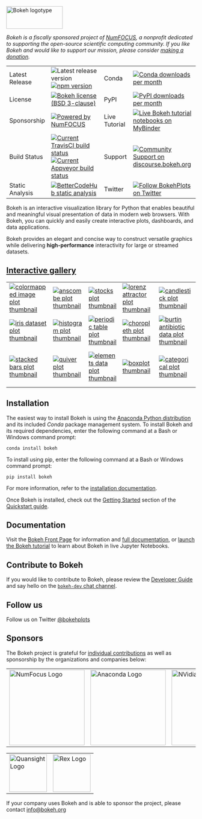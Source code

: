 <a href="https://bokeh.org">
  <img src="https://static.bokeh.org/logos/logotype.svg" height="60" width="150" alt="Bokeh logotype" />
</a>

*Bokeh is a fiscally sponsored project of [NumFOCUS](https://numfocus.org), a nonprofit dedicated to supporting the open-source scientific computing community. If you like Bokeh and would like to support our mission, please consider [making a donation](https://numfocus.org/donate-to-bokeh).*

<table>
<tr>
  <td>Latest Release</td>
  <td>
    <img src="https://badge.fury.io/gh/bokeh%2Fbokeh.svg" alt="Latest release version" />
    <a href="https://badge.fury.io/js/bokehjs">
      <img src="https://badge.fury.io/js/bokehjs.svg" alt="npm version">
    </a>
  </td>

  <td>Conda</td>
  <td>
    <a href="https://docs.bokeh.org/en/latest/docs/installation.html">
    <img src="https://pyviz.org/_static/cache/bokeh_conda_downloads_badge.svg"
         alt="Conda downloads per month" />
    </a>
  </td>
</tr>

<tr>
  <td>License</td>
  <td>
    <a href="https://github.com/bokeh/bokeh/blob/master/LICENSE.txt">
    <img src="https://img.shields.io/github/license/bokeh/bokeh.svg"
         alt="Bokeh license (BSD 3-clause)" />
    </a>
  </td>

  <td>PyPI</td>
  <td>
    <a href="https://docs.bokeh.org/en/latest/docs/installation.html">
    <img src="https://img.shields.io/pypi/dm/bokeh.svg"
         alt="PyPI downloads per month" />
    </a>
  </td>
</tr>

<tr>
  <td>Sponsorship</td>
  <td>
    <a href="http://numfocus.org">
    <img src="https://img.shields.io/badge/powered%20by-NumFOCUS-black.svg?style=flat&colorA=5B5B5B&colorB=007D8A"
         alt="Powered by NumFOCUS" />
    </a>
  </td>

  <td>Live Tutorial</td>
  <td>
    <a href="https://mybinder.org/v2/gh/bokeh/bokeh-notebooks/master?filepath=tutorial%2F00%20-%20Introduction%20and%20Setup.ipynb">
    <img src="https://mybinder.org/badge.svg"
         alt="Live Bokeh tutorial notebooks on MyBinder" />
    </a>
  </td>
</tr>

<tr>
  <td>Build Status</td>
  <td>
    <a href="https://travis-ci.org/bokeh/bokeh">
    <img src="https://travis-ci.org/bokeh/bokeh.svg?branch=master"
         alt="Current TravisCI build status" />
    </a>
    <a href="https://ci.appveyor.com/project/bokeh-integrations/bokeh">
    <img src="https://ci.appveyor.com/api/projects/status/u4idf25dhp219mho?svg=true"
         alt="Current Appveyor build status" />
    </a>
  </td>

  <td>Support</td>
  <td>
    <a href="https://discourse.bokeh.org">
    <img src="https://img.shields.io/discourse/https/discourse.bokeh.org/posts.svg"
         alt="Community Support on discourse.bokeh.org" />
    </a>
  </td>
</tr>

<tr>
  <td>Static Analysis</td>
  <td>
    <a href="https://bettercodehub.com/edge/badge/bokeh/bokeh?branch=master">
    <img src="https://bettercodehub.com/edge/badge/bokeh/bokeh?branch=master"
         alt="BetterCodeHub static analysis" >
    </a>
  </td>

  <td>Twitter</td>
  <td>
    <a href="https://twitter.com/BokehPlots">
    <img src="https://img.shields.io/twitter/follow/bokehplots.svg?style=social&label=Follow"
         alt="Follow BokehPlots on Twitter" />
    </a>
  </td>
</tr>

</table>

Bokeh is an interactive visualization library for Python that enables beautiful
and meaningful visual presentation of data in modern web browsers. With Bokeh,
you can quickly and easily create interactive plots, dashboards, and data
applications.

Bokeh provides an elegant and concise way to construct versatile graphics while
delivering **high-performance** interactivity for large or streamed datasets.

[Interactive gallery](https://docs.bokeh.org/en/latest/docs/gallery.html)
---------------------------------------------------------------------------

<p>
<table cellspacing="10">
<tr>

  <td>
  <a href="https://docs.bokeh.org/en/latest/docs/gallery/image.html">
  <img alt="colormapped image plot thumbnail" src="https://docs.bokeh.org/en/latest/_images/image_t.png" />
  </a>
  </td>

  <td>
  <a href="https://docs.bokeh.org/en/latest/docs/gallery/anscombe.html">
  <img alt="anscombe plot thumbnail" src="https://docs.bokeh.org/en/latest/_images/anscombe_t.png" />
  </a>
  </td>

  <td>
  <a href="https://docs.bokeh.org/en/latest/docs/gallery/stocks.html">
  <img alt="stocks plot thumbnail" src="https://docs.bokeh.org/en/latest/_images/stocks_t.png" />
  </a>
  </td>

  <td>
  <a href="https://docs.bokeh.org/en/latest/docs/gallery/lorenz.html">
  <img alt="lorenz attractor plot thumbnail" src="https://docs.bokeh.org/en/latest/_images/lorenz_t.png" />
  </a>
  </td>

  <td>
  <a href="https://docs.bokeh.org/en/latest/docs/gallery/candlestick.html">
  <img alt="candlestick plot thumbnail" src="https://docs.bokeh.org/en/latest/_images/candlestick_t.png" />
  </a>
  </td>

  <td>
  <a href="https://docs.bokeh.org/en/latest/docs/gallery/color_scatter.html">
  <img alt="scatter plot thumbnail" src="https://docs.bokeh.org/en/latest/_images/scatter_t.png" />
  </a>
  </td>

  <td>
  <a href="https://docs.bokeh.org/en/latest/docs/gallery/iris_splom.html">
  <img alt="SPLOM plot thumbnail" src="https://docs.bokeh.org/en/latest/_images/splom_t.png" />
  </a>
  </td>

</tr>
<tr>

  <td>
  <a href="https://docs.bokeh.org/en/latest/docs/gallery/iris.html">
  <img alt="iris dataset plot thumbnail" src="https://docs.bokeh.org/en/latest/_images/iris_t.png" />
  </a>
  </td>

  <td>
  <a href="https://docs.bokeh.org/en/latest/docs/gallery/histogram.html">
  <img alt="histogram plot thumbnail" src="https://docs.bokeh.org/en/latest/_images/histogram_t.png" />
  </a>
  </td>

  <td>
  <a href="https://docs.bokeh.org/en/latest/docs/gallery/periodic.html">
  <img alt="periodic table plot thumbnail" src="https://docs.bokeh.org/en/latest/_images/periodic_t.png" />
  </a>
  </td>

  <td>
  <a href="https://docs.bokeh.org/en/latest/docs/gallery/texas.html">
  <img alt="choropleth plot thumbnail" src="https://docs.bokeh.org/en/latest/_images/choropleth_t.png" />
  </a>
  </td>

  <td>
  <a href="https://docs.bokeh.org/en/latest/docs/gallery/burtin.html">
  <img alt="burtin antibiotic data plot thumbnail" src="https://docs.bokeh.org/en/latest/_images/burtin_t.png" />
  </a>
  </td>

  <td>
  <a href="https://docs.bokeh.org/en/latest/docs/gallery/streamline.html">
  <img alt="streamline plot thumbnail" src="https://docs.bokeh.org/en/latest/_images/streamline_t.png" />
  </a>
  </td>

  <td>
  <a href="https://docs.bokeh.org/en/latest/docs/gallery/image_rgba.html">
  <img alt="RGBA image plot thumbnail" src="https://docs.bokeh.org/en/latest/_images/image_rgba_t.png" />
  </a>
  </td>

</tr>
<tr>

  <td>
  <a href="https://docs.bokeh.org/en/latest/docs/gallery/brewer.html">
  <img alt="stacked bars plot thumbnail" src="https://docs.bokeh.org/en/latest/_images/stacked_t.png" />
  </a>
  </td>

  <td>
  <a href="https://docs.bokeh.org/en/latest/docs/gallery/quiver.html">
  <img alt="quiver plot thumbnail" src="https://docs.bokeh.org/en/latest/_images/quiver_t.png" />
  </a>
  </td>

  <td>
  <a href="https://docs.bokeh.org/en/latest/docs/gallery/elements.html">
  <img alt="elements data plot thumbnail" src="https://docs.bokeh.org/en/latest/_images/elements_t.png" />
  </a>
  </td>

  <td>
  <a href="https://docs.bokeh.org/en/latest/docs/gallery/boxplot.html">
  <img alt="boxplot thumbnail" src="https://docs.bokeh.org/en/latest/_images/boxplot_t.png" />
  </a>
  </td>

  <td>
  <a href="https://docs.bokeh.org/en/latest/docs/gallery/categorical.html">
  <img alt="categorical plot thumbnail" src="https://docs.bokeh.org/en/latest/_images/categorical_t.png" />
  </a>
  </td>

  <td>
  <a href="https://docs.bokeh.org/en/latest/docs/gallery/unemployment.html">
  <img alt="unemployment data plot thumbnail" src="https://docs.bokeh.org/en/latest/_images/unemployment_t.png" />
  </a>
  </td>

  <td>
  <a href="https://docs.bokeh.org/en/latest/docs/gallery/les_mis.html">
  <img alt="Les Mis co-occurrence plot thumbnail" src="https://docs.bokeh.org/en/latest/_images/les_mis_t.png" />
  </a>
  </td>

</tr>
</table>
</p>

Installation
------------
The easiest way to install Bokeh is using the [Anaconda Python distribution](https://www.anaconda.com/what-is-anaconda/) and its included *Conda* package management system. To install Bokeh and its required dependencies, enter the following command at a Bash or Windows command prompt:

```
conda install bokeh
```

To install using pip, enter the following command at a Bash or Windows command prompt:
```
pip install bokeh
```
For more information, refer to the [installation documentation](https://docs.bokeh.org/en/latest/docs/user_guide/quickstart.html#quick-installation).

Once Bokeh is installed, check out the [Getting Started](https://docs.bokeh.org/en/latest/docs/user_guide/quickstart.html#getting-started) section of the [Quickstart guide](https://docs.bokeh.org/en/latest/docs/user_guide/quickstart.html).

Documentation
-------------
Visit the [Bokeh Front Page](https://bokeh.org) for information and [full documentation](https://docs.bokeh.org), or [launch the Bokeh tutorial](https://mybinder.org/v2/gh/bokeh/bokeh-notebooks/master?filepath=tutorial%2F00%20-%20Introduction%20and%20Setup.ipynb) to learn about Bokeh in live Jupyter Notebooks.

Contribute to Bokeh
-------------------
If you would like to contribute to Bokeh, please review the [Developer Guide](https://docs.bokeh.org/en/latest/docs/dev_guide.html) and say hello on the [`bokeh-dev` chat channel](https://gitter.im/bokeh/bokeh-dev).

Follow us
---------
Follow us on Twitter [@bokehplots](https://twitter.com/BokehPlots)

Sponsors
--------

The Bokeh project is grateful for [individual contributions](https://numfocus.org/donate-to-bokeh) as well as sponsorship by the organizations and companies below:

<table>
<tr>
  <td>
    <a href="https://www.numfocus.org/">
    <img src="https://static.bokeh.org/sponsor/numfocus.svg"
       alt="NumFocus Logo" width="200"/>
    </a>
  </td>
  <td>
    <a href="https://www.anaconda.com/">
    <img src="https://static.bokeh.org/sponsor/anaconda.png"
       alt="Anaconda Logo" width="200"/>
    </a>
  </td>
  <td>
    <a href="https://www.nvidia.com">
    <img src="https://static.bokeh.org/sponsor/nvidia.png"
       alt="NVidia Logo" width="200"/>
    </a>
  </td>
  <td>
    <a href="https://developer.nvidia.com/rapids">
    <img src="https://static.bokeh.org/sponsor/rapids.png"
       alt="Rapids Logo" width="200"/>
    </a>
  </td>
</tr>
</table>


<table align="center">
<tr>
  <td>
    <a href="https://www.quansight.com">
    <img src="https://static.bokeh.org/sponsor/quansight.png"
       alt="Quansight Logo" width="100"/>
    </a>
  </td>
  <td>
    <a href="https://www.rexhomes.com/">
    <img src="https://static.bokeh.org/sponsor/rex.jpg"
       alt="Rex Logo" width="100"/>
    </a>
  </td>
</tr>
</table>

If your company uses Bokeh and is able to sponsor the project, please contact <a href="info@bokeh.org">info@bokeh.org</a>
